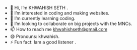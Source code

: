 - 👋 Hi, I’m KHWAHISH SETH .
- 👀 I’m interested in coding and making websites.
- 🌱 I’m currently learning coding.
- 💞️ I’m looking to collaborate on big projects with the MNCs.
- 📫 How to reach me khwahishseth@gmail.com
- 😄 Pronouns: khwahish.
- ⚡ Fun fact:  Iam a good listener .

<!---
Khwa678/Khwa678 is a ✨ special ✨ repository because its `README.md` (this file) appears on your GitHub profile.
You can click the Preview link to take a look at your changes.
--->
